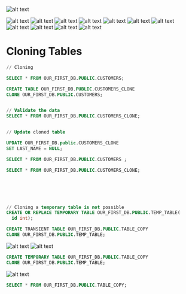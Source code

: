 ![alt text](image.png)

![alt text](image-1.png)
![alt text](image-2.png)
![alt text](image-3.png)
![alt text](image-4.png)
![alt text](image-5.png)
![alt text](image-6.png)
![alt text](image-8.png)
![alt text](image-9.png)
![alt text](image-10.png)
![alt text](image-11.png)
![alt text](image-12.png)

# Cloning Tables

```SQL
// Cloning

SELECT * FROM OUR_FIRST_DB.PUBLIC.CUSTOMERS;

CREATE TABLE OUR_FIRST_DB.PUBLIC.CUSTOMERS_CLONE
CLONE OUR_FIRST_DB.PUBLIC.CUSTOMERS;


// Validate the data
SELECT * FROM OUR_FIRST_DB.PUBLIC.CUSTOMERS_CLONE;


// Update cloned table

UPDATE OUR_FIRST_DB.public.CUSTOMERS_CLONE
SET LAST_NAME = NULL;

SELECT * FROM OUR_FIRST_DB.PUBLIC.CUSTOMERS ;

SELECT * FROM OUR_FIRST_DB.PUBLIC.CUSTOMERS_CLONE;






// Cloning a temporary table is not possible
CREATE OR REPLACE TEMPORARY TABLE OUR_FIRST_DB.PUBLIC.TEMP_TABLE(
  id int);

CREATE TRANSIENT TABLE OUR_FIRST_DB.PUBLIC.TABLE_COPY
CLONE OUR_FIRST_DB.PUBLIC.TEMP_TABLE;
```

![alt text](image-13.png)
![alt text](image-14.png)
```SQL
CREATE TEMPORARY TABLE OUR_FIRST_DB.PUBLIC.TABLE_COPY
CLONE OUR_FIRST_DB.PUBLIC.TEMP_TABLE;
```
![alt text](image-15.png)

```SQL
SELECT * FROM OUR_FIRST_DB.PUBLIC.TABLE_COPY;
```